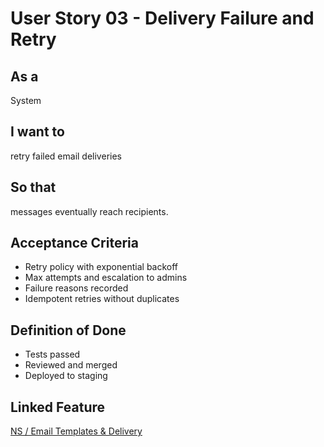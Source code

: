 # User Story 03 - Delivery Failure and Retry

## As a
System

## I want to
retry failed email deliveries

## So that
messages eventually reach recipients.

## Acceptance Criteria
- Retry policy with exponential backoff
- Max attempts and escalation to admins
- Failure reasons recorded
- Idempotent retries without duplicates

## Definition of Done
- Tests passed
- Reviewed and merged
- Deployed to staging

## Linked Feature
[NS / Email Templates & Delivery](../feature-spec.md)
